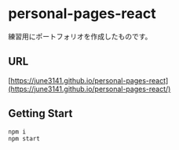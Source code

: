 # personal-pages-react

練習用にポートフォリオを作成したものです。

## URL

[https://june3141.github.io/personal-pages-react](https://june3141.github.io/personal-pages-react/)

## Getting Start

```bash
npm i
npm start

```
